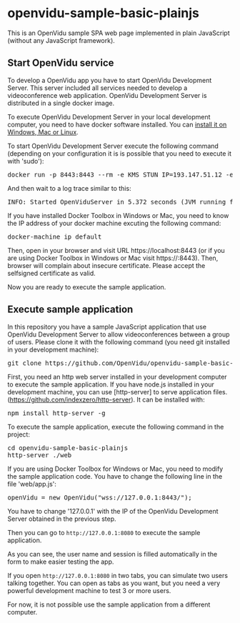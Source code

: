 # openvidu-sample-basic-plainjs

This is an OpenVidu sample SPA web page implemented in plain JavaScript (without any JavaScript framework).

## Start OpenVidu service

To develop a OpenVidu app you have to start OpenVidu Development Server. This server included all services needed to develop a videoconference web application. OpenVidu Development Server is distributed in a single docker image. 

To execute OpenVidu Development Server in your local development computer, you need to have docker software installed. You can [install it on Windows, Mac or Linux](https://docs.docker.com/engine/installation/).

To start OpenVidu Development Server execute the following command (depending on your configuration it is is possible that you need to execute it with 'sudo'):

<pre>
docker run -p 8443:8443 --rm -e KMS_STUN_IP=193.147.51.12 -e KMS_STUN_PORT=3478 openvidu/openvidu-server-kms
</pre>

And then wait to a log trace similar to this:

<pre>
INFO: Started OpenViduServer in 5.372 seconds (JVM running for 6.07)
</pre>

If you have installed Docker Toolbox in Windows or Mac, you need to know the IP address of your docker machine excuting the following command:

<pre>
docker-machine ip default
</pre>

Then, open in your browser and visit URL https://localhost:8443 (or if you are using Docker Toolbox in Windows or Mac visit https://<IP>:8443). Then, browser will complain about insecure certificate. Please accept the selfsigned certificate as valid.

Now you are ready to execute the sample application.

## Execute sample application

In this repository you have a sample JavaScript application that use OpenVidu Development Server to allow videoconferences  between a group of users. Please clone it with the following command (you need git installed in your development machine):

<pre>
git clone https://github.com/OpenVidu/openvidu-sample-basic-plainjs
</pre>

First, you need an http web server installed in your development computer to execute the sample application. If you have node.js installed in your development machine, you can use [http-server] to serve application files.(https://github.com/indexzero/http-server). It can be installed with:

<pre>
npm install http-server -g
</pre>

To execute the sample application, execute the following command in the project:

<pre>
cd openvidu-sample-basic-plainjs
http-server ./web
</pre>

If you are using Docker Toolbox for Windows or Mac, you need to modify the sample application code. You have to change the following line in the file 'web/app.js':

<pre>
openVidu = new OpenVidu("wss://127.0.0.1:8443/");
</pre>

You have to change '127.0.0.1' with the IP of the OpenVidu Development Server obtained in the previous step.

Then you can go to `http://127.0.0.1:8080` to execute the sample application. 

As you can see, the user name and session is filled automatically in the form to make easier testing the app. 

If you open `http://127.0.0.1:8080` in two tabs, you can simulate two users talking together. You can open as tabs as you want, but you need a very powerful development machine to test 3 or more users.

For now, it is not possible use the sample application from a different computer.


